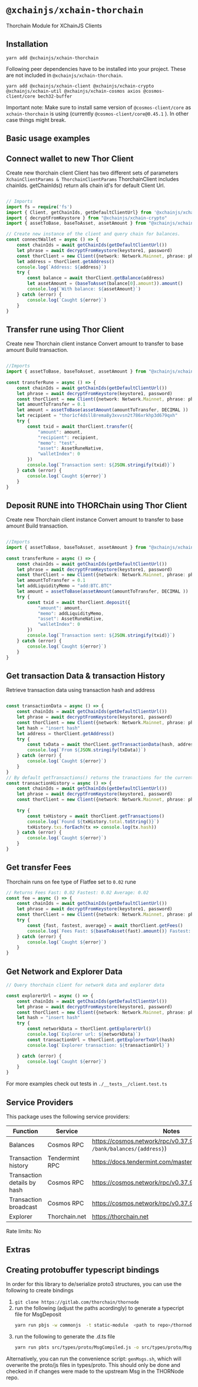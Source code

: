 # `@xchainjs/xchain-thorchain`

Thorchain Module for XChainJS Clients

## Installation

```
yarn add @xchainjs/xchain-thorchain
```

Following peer dependencies have to be installed into your project. These are not included in `@xchainjs/xchain-thorchain`.

```
yarn add @xchainjs/xchain-client @xchainjs/xchain-crypto @xchainjs/xchain-util @xchainjs/xchain-cosmos axios @cosmos-client/core bech32-buffer
```

Important note: Make sure to install same version of `@cosmos-client/core` as `xchain-thorchain` is using (currently `@cosmos-client/core@0.45.1` ). In other case things might break.


## Basic usage examples

## Connect wallet to new Thor Client

Create new thorchain client
Client has two different sets of parameters `XchainClientParams & ThorchainClientParams`
ThorchainClient includes chainIds. getChainIds() return alls chain id's for default Client Url. 

```ts

// Imports 
import fs = require('fs')
import { Client, getChainIds, getDefaultClientUrl} from '@xchainjs/xchain-thorchain'
import { decryptFromKeystore } from "@xchainjs/xchain-crypto"
import { assetToBase, baseToAsset, assetAmount } from "@xchainjs/xchain-util"

// Create new instance of the client and query chain for balances. 
const connectWallet = async () => {
    const chainIds = await getChainIds(getDefaultClientUrl())
    let phrase = await decryptFromKeystore(keystore1, password)
    const thorClient = new Client({network: Network.Mainnet, phrase: phrase, chainIds})
    let address = thorClient.getAddress()
    console.log(`Address: ${address}`)
    try {
        const balance = await thorClient.getBalance(address)
        let assetAmount = (baseToAsset(balance[0].amount)).amount()
        console.log(`With balance: ${assetAmount}`)
    } catch (error) {
        console.log(`Caught ${error}`)
    }
}

```

## Transfer rune using Thor Client

Create new Thorchain client instance
Convert amount to transfer to base amount 
Build transaction. 

```ts

//Imports
import { assetToBase, baseToAsset, assetAmount } from "@xchainjs/xchain-util"
 
const transferRune = async () => {
    const chainIds = await getChainIds(getDefaultClientUrl())
    let phrase = await decryptFromKeystore(keystore1, password)
    const thorClient = new Client({network: Network.Mainnet, phrase: phrase, chainIds})
    let amountToTransfer = 0.1
    let amount = assetToBase(assetAmount(amountToTransfer, DECIMAL ))
    let recipient = "thor1cf4dsll8rema8y3xvvsn2t786xrkhp3d679qxh" 
    try {
        const txid = await thorClient.transfer({
            "amount": amount,
            "recipient": recipient,
            "memo": "test",
            "asset": AssetRuneNative,
            "walletIndex": 0 
        })
        console.log(`Transaction sent: ${JSON.stringify(txid)}`)
    } catch (error) {
        console.log(`Caught ${error}`)
    }
}

```

## Deposit RUNE into THORChain using Thor Client

Create new Thorchain client instance
Convert amount to transfer to base amount 
Build transaction. 

```ts

//Imports
import { assetToBase, baseToAsset, assetAmount } from "@xchainjs/xchain-util"
 
const transferRune = async () => {
    const chainIds = await getChainIds(getDefaultClientUrl())
    let phrase = await decryptFromKeystore(keystore1, password)
    const thorClient = new Client({network: Network.Mainnet, phrase: phrase, chainIds})
    let amountToTransfer = 0.1
    let addLiquidityMemo = "add:BTC.BTC"
    let amount = assetToBase(assetAmount(amountToTransfer, DECIMAL ))
    try {
        const txid = await thorClient.deposit({
            "amount": amount,
            "memo": addLiquidityMemo,
            "asset": AssetRuneNative,
            "walletIndex": 0 
        })
        console.log(`Transaction sent: ${JSON.stringify(txid)}`)
    } catch (error) {
        console.log(`Caught ${error}`)
    }
}

```

## Get transaction Data & transaction History

Retrieve transaction data using transaction hash and address

```ts

const transactionData = async () => {
    const chainIds = await getChainIds(getDefaultClientUrl())
    let phrase = await decryptFromKeystore(keystore1, password)
    const thorClient = new Client({network: Network.Mainnet, phrase: phrase, chainIds})
    let hash = "insert hash"
    let address = thorClient.getAddress()
    try {
        const txData = await thorClient.getTransactionData(hash, address)
        console.log(`From ${JSON.stringify(txData)}`)
    } catch (error) {
        console.log(`Caught ${error}`)
    }
}
// By default getTransactions() returns the tranactions for the current address
const transactionHistory = async () => {
    const chainIds = await getChainIds(getDefaultClientUrl())
    let phrase = await decryptFromKeystore(keystore1, password)
    const thorClient = new Client({network: Network.Mainnet, phrase: phrase, chainIds})
    
    try {
        const txHistory = await thorClient.getTransactions() 
        console.log(`Found ${txHistory.total.toString()}`)
        txHistory.txs.forEach(tx => console.log(tx.hash))
    } catch (error) {
        console.log(`Caught ${error}`)
    }
}
```

## Get transfer Fees

Thorchain runs on fee type of Flatfee set to `0.02` rune

```ts
// Returns Fees Fast: 0.02 Fastest: 0.02 Average: 0.02
const fee = async () => {
    const chainIds = await getChainIds(getDefaultClientUrl())
    let phrase = await decryptFromKeystore(keystore1, password)
    const thorClient = new Client({network: Network.Mainnet, phrase: phrase, chainIds})
    try {
        const {fast, fastest, average} = await thorClient.getFees()
        console.log(`Fees Fast: ${baseToAsset(fast).amount()} Fastest: ${baseToAsset(fastest).amount()} Average: ${baseToAsset(average).amount()}`)
    } catch (error) {
        console.log(`Caught ${error}`)
    }
}
```

## Get Network and Explorer Data

```ts
// Query thorchain client for network data and explorer data

const explorerUrl = async () => {
    const chainIds = await getChainIds(getDefaultClientUrl())
    let phrase = await decryptFromKeystore(keystore1, password)
    const thorClient = new Client({network: Network.Mainnet, phrase: phrase, chainIds})
    let hash = "insert hash"
    try {
        const networkData = thorClient.getExplorerUrl()
        console.log(`Explorer url: ${networkData}`)
        const transactionUrl = thorClient.getExplorerTxUrl(hash)
        console.log(`Explorer transaction: ${transactionUrl}`)

    } catch (error) {
        console.log(`Caught ${error}`)
    }
}

```

For more examples check out tests in `./__tests__/client.test.ts`

## Service Providers

This package uses the following service providers:

| Function                    | Service        | Notes                                                               |
| --------------------------- | -------------- | ------------------------------------------------------------------- |
| Balances                    | Cosmos RPC     | https://cosmos.network/rpc/v0.37.9 (`GET /bank/balances/{address}`) |
| Transaction history         | Tendermint RPC | https://docs.tendermint.com/master/rpc/#/Info/tx_search             |
| Transaction details by hash | Cosmos RPC     | https://cosmos.network/rpc/v0.37.9 (`GET /txs/{hash}`)              |
| Transaction broadcast       | Cosmos RPC     | https://cosmos.network/rpc/v0.37.9 (`POST /txs`)                    |
| Explorer                    | Thorchain.net  | https://thorchain.net                                               |

Rate limits: No

## Extras

## Creating protobuffer typescript bindings

In order for this library to de/serialize proto3 structures, you can use the following to create bindings

1. `git clone https://gitlab.com/thorchain/thornode`
2. run the following (adjust the paths acordingly) to generate a typecript file for MsgDeposit
   ```bash
   yarn run pbjs -w commonjs  -t static-module  <path to repo>/thornode/proto/thorchain/v1/x/thorchain/types/msg_deposit.proto <path to repo>/thornode/proto/thorchain/v1/common/common.proto <path to repo>/thornode/proto/thorchain/v1/x/thorchain/types/msg_send.proto <path to repo>/thornode/third_party/proto/cosmos/base/v1beta1/coin.proto -o src/types/proto/MsgCompiled.js
   ```
3. run the following to generate the .d.ts file
   ```bash
   yarn run pbts src/types/proto/MsgCompiled.js -o src/types/proto/MsgCompiled.d.ts
   ```

Alternatively, you can run the convenience script: `genMsgs.sh`, which will overwrite the proto/js files in types/proto. This should only be done and checked in if changes were made to the upstream Msg in the THORNode repo. 

